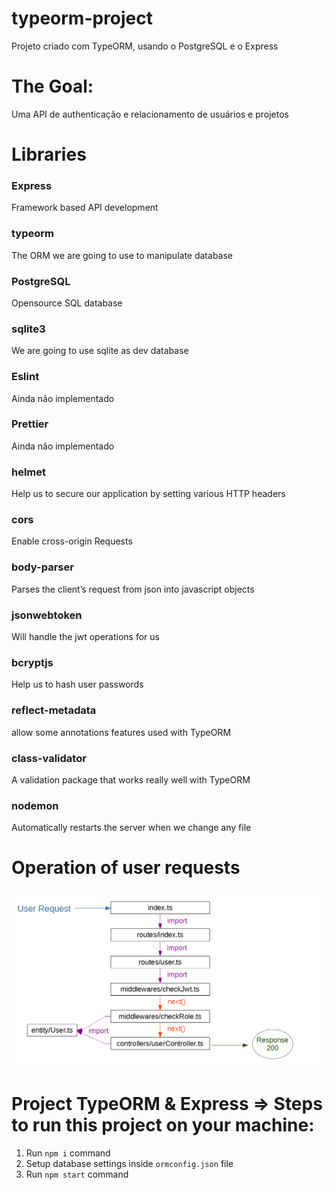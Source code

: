 # typeorm-project
Projeto criado com TypeORM, usando o PostgreSQL e o Express

# The Goal:
Uma API de authenticação e relacionamento de usuários e projetos

# Libraries
<h3>Express</h3>
Framework based API development

<h3>typeorm</h3>
The ORM we are going to use to manipulate database

<h3>PostgreSQL</h3>
Opensource SQL database

<h3>sqlite3</h3>
We are going to use sqlite as dev database

<h3>Eslint</h3>
Ainda não implementado

<h3>Prettier</h3>
Ainda não implementado

<h3>helmet</h3>
Help us to secure our application by setting various HTTP headers

<h3>cors</h3>
Enable cross-origin Requests

<h3>body-parser</h3>
Parses the client’s request from json into javascript objects

<h3>jsonwebtoken</h3>
Will handle the jwt operations for us

<h3>bcryptjs</h3>
Help us to hash user passwords

<h3>reflect-metadata</h3>
allow some annotations features used with TypeORM

<h3>class-validator</h3>
A validation package that works really well with TypeORM

<h3>nodemon</h3>
Automatically restarts the server when we change any file

# Operation of user requests
<img src="assets/image-project/image-project.png" alt="User Requests">


# Project TypeORM & Express => Steps to run this project on your machine:

1. Run `npm i` command
2. Setup database settings inside `ormconfig.json` file
3. Run `npm start` command
